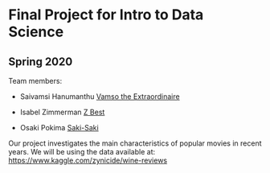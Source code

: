 # Final Project for Intro to Data Science

## Spring 2020

Team members: 

- Saivamsi Hanumanthu [Vamso the Extraordinaire](mailto:shanumanthu4016@floridapoly.edu)

- Isabel Zimmerman [Z Best](mailto:izimmerman5298@floridapoly.edu)

- Osaki Pokima [Saki-Saki](mailto:student3@floridapoly.edu)


Our project investigates the main characteristics of popular movies in recent years.
We will be using the data available at: https://www.kaggle.com/zynicide/wine-reviews
